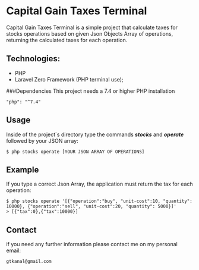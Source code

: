 Capital Gain Taxes Terminal
=============================
Capital Gain Taxes Terminal is a simple project that calculate taxes for stocks operations based on given Json Objects Array of operations, returning the calculated taxes for each operation.

## Technologies:
- PHP
- Laravel Zero Framework (PHP terminal use);

###Dependencies
This project needs a 7.4 or higher PHP installation
```injectablephp
"php": "^7.4"
```
Usage
----
Inside of the project`s directory type the commands ***stocks*** and ***operate*** followed by your JSON array:
```
$ php stocks operate [YOUR JSON ARRAY OF OPERATIONS]
```
Example
------
If you type a correct Json Array, the application must return the tax for each operation:
```
$ php stocks operate '[{"operation":"buy", "unit-cost":10, "quantity": 10000}, {"operation":"sell", "unit-cost":20, "quantity": 5000}]'
> [{"tax":0},{"tax":10000}]
```
Contact
------
if you need any further information please contact me on my personal email:
```
gtkanal@gmail.com
```

